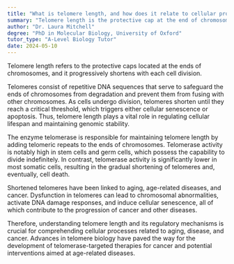```yaml
---
title: "What is telomere length, and how does it relate to cellular processes?"
summary: "Telomere length is the protective cap at the end of chromosomes that shortens with each cell division."
author: "Dr. Laura Mitchell"
degree: "PhD in Molecular Biology, University of Oxford"
tutor_type: "A-Level Biology Tutor"
date: 2024-05-10
---
```


Telomere length refers to the protective caps located at the ends of chromosomes, and it progressively shortens with each cell division.

Telomeres consist of repetitive DNA sequences that serve to safeguard the ends of chromosomes from degradation and prevent them from fusing with other chromosomes. As cells undergo division, telomeres shorten until they reach a critical threshold, which triggers either cellular senescence or apoptosis. Thus, telomere length plays a vital role in regulating cellular lifespan and maintaining genomic stability.

The enzyme telomerase is responsible for maintaining telomere length by adding telomeric repeats to the ends of chromosomes. Telomerase activity is notably high in stem cells and germ cells, which possess the capability to divide indefinitely. In contrast, telomerase activity is significantly lower in most somatic cells, resulting in the gradual shortening of telomeres and, eventually, cell death.

Shortened telomeres have been linked to aging, age-related diseases, and cancer. Dysfunction in telomeres can lead to chromosomal abnormalities, activate DNA damage responses, and induce cellular senescence, all of which contribute to the progression of cancer and other diseases.

Therefore, understanding telomere length and its regulatory mechanisms is crucial for comprehending cellular processes related to aging, disease, and cancer. Advances in telomere biology have paved the way for the development of telomerase-targeted therapies for cancer and potential interventions aimed at age-related diseases.
    